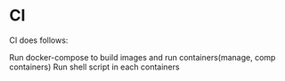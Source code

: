 # CI
CI does follows:

Run docker-compose to build images and run containers(manage, comp containers)
Run shell script in each containers
